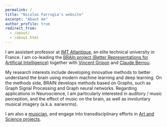 ```yaml
---
permalink: /
title: "Nicolas Farrugia's website"
excerpt: "About me"
author_profile: true
redirect_from: 
  - /about/
  - /about.html
---
```


I am assistant professor at [IMT Atlantique](https://www.imt-atlantique.fr/en), an elite technical university in France. I am co-leading the [BRAIn project (Better Representations for Artificial Intelligence)](https://brain.bzh) together with [Vincent Gripon](http://vincent-gripon.com/?l=en&p1=1&) and [Claude Berrou](https://en.wikipedia.org/wiki/Claude_Berrou). 

My research interests include developing innovative methods to better understand the brain using modern machine learning and deep learning. On the methods side, BRAIN develops methods based on Graphs, such as Graph Signal Processing and Graph neural networks. 
Regarding applications in Neuroscience, I am particularly interested in auditory / music perception, and the effect of music on the brain, as well as involuntary musical imagery (a.k.a. earworms). 

I am also a [musician](https://nicofarr.github.io/music/), and engage into transdisciplinary efforts in [Art and Science projects](https://nicofarr.github.io/artsci/).
